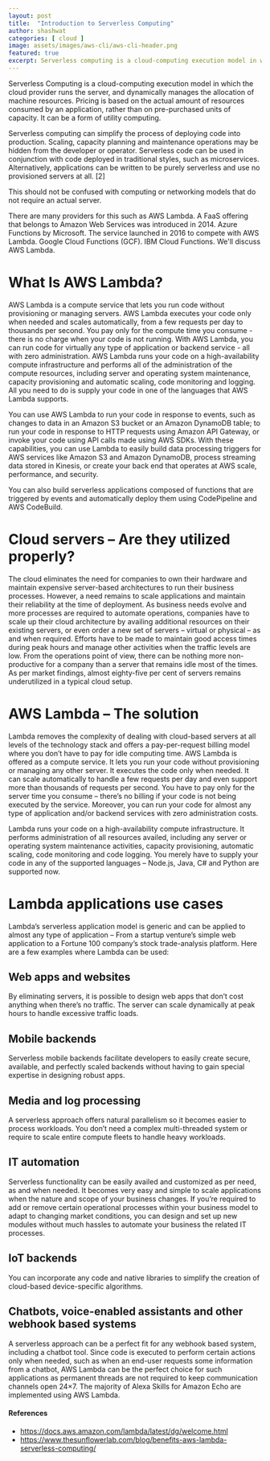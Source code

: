```yaml
---
layout: post
title:  "Introduction to Serverless Computing"
author: shashwat
categories: [ cloud ]
image: assets/images/aws-cli/aws-cli-header.png
featured: true
excerpt: Serverless computing is a cloud-computing execution model in which the cloud provider runs the server, and dynamically manages the allocation of machine resources.
---
```

<!-- Add post written in markdown or html below -->
Serverless Computing is a cloud-computing execution model in which the cloud provider runs the server, and dynamically manages the allocation of machine resources. Pricing is based on the actual amount of resources consumed by an application, rather than on pre-purchased units of capacity. It can be a form of utility computing.

Serverless computing can simplify the process of deploying code into production. Scaling, capacity planning and maintenance operations may be hidden from the developer or operator. Serverless code can be used in conjunction with code deployed in traditional styles, such as microservices. Alternatively, applications can be written to be purely serverless and use no provisioned servers at all. [2]

This should not be confused with computing or networking models that do not require an actual server.

There are many providers for this such as AWS Lambda. A FaaS offering that belongs to Amazon Web Services was introduced in 2014. Azure Functions by Microsoft. The service launched in 2016 to compete with AWS Lambda. Google Cloud Functions (GCF). IBM Cloud Functions. We'll discuss AWS Lambda.


# What Is AWS Lambda?
AWS Lambda is a compute service that lets you run code without provisioning or managing servers. AWS Lambda executes your code only when needed and scales automatically, from a few requests per day to thousands per second. You pay only for the compute time you consume - there is no charge when your code is not running. With AWS Lambda, you can run code for virtually any type of application or backend service - all with zero administration. AWS Lambda runs your code on a high-availability compute infrastructure and performs all of the administration of the compute resources, including server and operating system maintenance, capacity provisioning and automatic scaling, code monitoring and logging. All you need to do is supply your code in one of the languages that AWS Lambda supports.

You can use AWS Lambda to run your code in response to events, such as changes to data in an Amazon S3 bucket or an Amazon DynamoDB table; to run your code in response to HTTP requests using Amazon API Gateway, or invoke your code using API calls made using AWS SDKs. With these capabilities, you can use Lambda to easily build data processing triggers for AWS services like Amazon S3 and Amazon DynamoDB, process streaming data stored in Kinesis, or create your back end that operates at AWS scale, performance, and security.

You can also build serverless applications composed of functions that are triggered by events and automatically deploy them using CodePipeline and AWS CodeBuild.


# Cloud servers – Are they utilized properly?
The cloud eliminates the need for companies to own their hardware and maintain expensive server-based architectures to run their business processes. However, a need remains to scale applications and maintain their reliability at the time of deployment. As business needs evolve and more processes are required to automate operations, companies have to scale up their cloud architecture by availing additional resources on their existing servers, or even order a new set of servers – virtual or physical – as and when required. Efforts have to be made to maintain good access times during peak hours and manage other activities when the traffic levels are low. From the operations point of view, there can be nothing more non-productive for a company than a server that remains idle most of the times. As per market findings, almost eighty-five per cent of servers remains underutilized in a typical cloud setup.


# AWS Lambda – The solution
Lambda removes the complexity of dealing with cloud-based servers at all levels of the technology stack and offers a pay-per-request billing model where you don’t have to pay for idle computing time. AWS Lambda is offered as a compute service. It lets you run your code without provisioning or managing any other server. It executes the code only when needed. It can scale automatically to handle a few requests per day and even support more than thousands of requests per second. You have to pay only for the server time you consume – there’s no billing if your code is not being executed by the service. Moreover, you can run your code for almost any type of application and/or backend services with zero administration costs.

Lambda runs your code on a high-availability compute infrastructure.
It performs administration of all resources availed, including any server or operating system maintenance activities, capacity provisioning, automatic scaling, code monitoring and code logging.
You merely have to supply your code in any of the supported languages – Node.js, Java, C# and Python are supported now.



# Lambda applications use cases
Lambda’s serverless application model is generic and can be applied to almost any type of application – From a startup venture’s simple web application to a Fortune 100 company’s stock trade-analysis platform. Here are a few examples where Lambda can be used:

## Web apps and websites
By eliminating servers, it is possible to design web apps that don’t cost anything when there’s no traffic. The server can scale dynamically at peak hours to handle excessive traffic loads.

## Mobile backends
Serverless mobile backends facilitate developers to easily create secure, available, and perfectly scaled backends without having to gain special expertise in designing robust apps.

## Media and log processing
A serverless approach offers natural parallelism so it becomes easier to process workloads. You don’t need a complex multi-threaded system or require to scale entire compute fleets to handle heavy workloads.

## IT automation
Serverless functionality can be easily availed and customized as per need, as and when needed. It becomes very easy and simple to scale applications when the nature and scope of your business changes. If you’re required to add or remove certain operational processes within your business model to adapt to changing market conditions, you can design and set up new modules without much hassles to automate your business the related IT processes.

## IoT backends
You can incorporate any code and native libraries to simplify the creation of cloud-based device-specific algorithms.

## Chatbots, voice-enabled assistants and other webhook based systems
A serverless approach can be a perfect fit for any webhook based system, including a chatbot tool. Since code is executed to perform certain actions only when needed, such as when an end-user requests some information from a chatbot, AWS Lambda can be the perfect choice for such applications as permanent threads are not required to keep communication channels open 24×7. The majority of Alexa Skills for Amazon Echo are implemented using AWS Lambda.


#### References
- <https://docs.aws.amazon.com/lambda/latest/dg/welcome.html>
- <https://www.thesunflowerlab.com/blog/benefits-aws-lambda-serverless-computing/>
